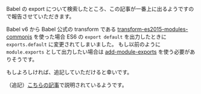 Babel の export について検索したところ、この記事が一番上に出るようですので報告させていただきます。

Babel v6 から Babel 公式の transform である [transform-es2015-modules-commonjs](http://babeljs.io/docs/plugins/transform-es2015-modules-commonjs/) を使った場合 ES6 の `export default` を出力したときに `exports.default` に変更されてしまいました。
もし以前のように `module.exports` として出力したい場合は [add-module-exports](https://www.npmjs.com/package/babel-plugin-add-module-exports) を使う必要がありそうです。

もしよろしければ、追記していただけると幸いです。

（追記）[こちらの記事](http://qiita.com/59naga/items/10ec2b5ef0fd62a5b437)で説明されているようです。
